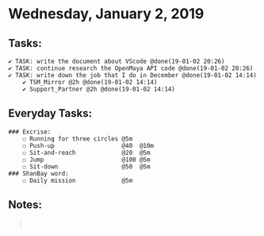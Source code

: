 # Wednesday, January 2, 2019

## Tasks:
    ✔ TASK: write the document about VScode @done(19-01-02 20:26)
    ✔ TASK: continue research the OpenMaya API code @done(19-01-02 20:26)
    ✔ TASK: write down the job that I do in December @done(19-01-02 14:14)
        ✔ TSM_Mirror @2h @done(19-01-02 14:14)
        ✔ Support_Partner @2h @done(19-01-02 14:14)



## Everyday Tasks:
    ### Excrise:
        ☐ Running for three circles @5m
        ☐ Push-up                   @40  @10m
        ☐ Sit-and-reach             @20  @5m
        ☐ Jump                      @100 @5m
        ☐ Sit-down                  @50  @5m
    ### ShanBay word:
        ☐ Daily mission             @5m

## Notes:
> &emsp;&emsp; 
